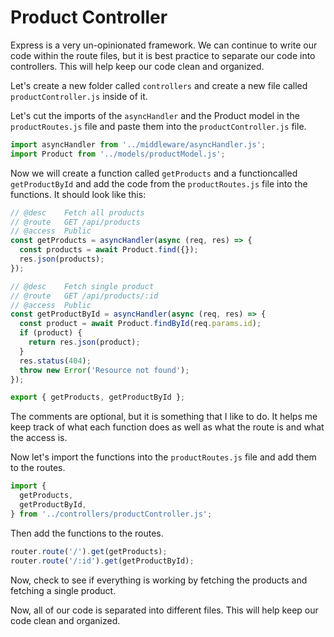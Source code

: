 # Product Controller

Express is a very un-opinionated framework. We can continue to write our code within the route files, but it is best practice to separate our code into controllers. This will help keep our code clean and organized.

Let's create a new folder called `controllers` and create a new file called `productController.js` inside of it.

Let's cut the imports of the `asyncHandler` and the Product model in the `productRoutes.js` file and paste them into the `productController.js` file.

```js
import asyncHandler from '../middleware/asyncHandler.js';
import Product from '../models/productModel.js';
```

Now we will create a function called `getProducts` and a functioncalled `getProductById` and add the code from the `productRoutes.js` file into the functions. It should look like this:

```js
// @desc    Fetch all products
// @route   GET /api/products
// @access  Public
const getProducts = asyncHandler(async (req, res) => {
  const products = await Product.find({});
  res.json(products);
});

// @desc    Fetch single product
// @route   GET /api/products/:id
// @access  Public
const getProductById = asyncHandler(async (req, res) => {
  const product = await Product.findById(req.params.id);
  if (product) {
    return res.json(product);
  }
  res.status(404);
  throw new Error('Resource not found');
});

export { getProducts, getProductById };
```

The comments are optional, but it is something that I like to do. It helps me keep track of what each function does as well as what the route is and what the access is.

Now let's import the functions into the `productRoutes.js` file and add them to the routes.

```js
import {
  getProducts,
  getProductById,
} from '../controllers/productController.js';
```

Then add the functions to the routes.

```js
router.route('/').get(getProducts);
router.route('/:id').get(getProductById);
```

Now, check to see if everything is working by fetching the products and fetching a single product.

Now, all of our code is separated into different files. This will help keep our code clean and organized.
